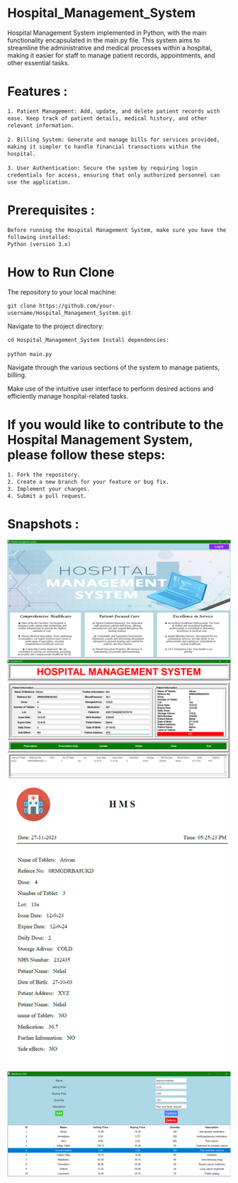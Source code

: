# Hospital_Management_System
Hospital Management System implemented in Python, with the main functionality encapsulated in the main.py file. This system aims to streamline the administrative and medical processes within a hospital, making it easier for staff to manage patient records, appointments, and other essential tasks.

# Features : 

    1. Patient Management: Add, update, and delete patient records with ease. Keep track of patient details, medical history, and other relevant information.
    
    2. Billing System: Generate and manage bills for services provided, making it simpler to handle financial transactions within the hospital.
    
    3. User Authentication: Secure the system by requiring login credentials for access, ensuring that only authorized personnel can use the application.

# Prerequisites :

    Before running the Hospital Management System, make sure you have the following installed:
    Python (version 3.x)

# How to Run Clone

The repository to your local machine:

    git clone https://github.com/your-username/Hospital_Management_System.git
    
Navigate to the project directory:
    
    cd Hospital_Management_System Install dependencies:
    
    python main.py

Navigate through the various sections of the system to manage patients, billing.

Make use of the intuitive user interface to perform desired actions and efficiently manage hospital-related tasks.

# If you would like to contribute to the Hospital Management System, please follow these steps:

    1. Fork the repository. 
    2. Create a new branch for your feature or bug fix. 
    3. Implement your changes.
    4. Submit a pull request.

# Snapshots :
![alt text](image.png)
![alt text](image-1.png)
![alt text](image-2.png)
![alt text](image-3.png)

